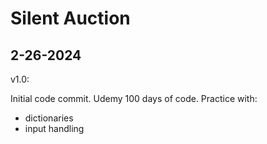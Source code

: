# Silent Auction

## 2-26-2024

v1.0:

Initial code commit. Udemy 100 days of code. Practice with:

- dictionaries
- input handling